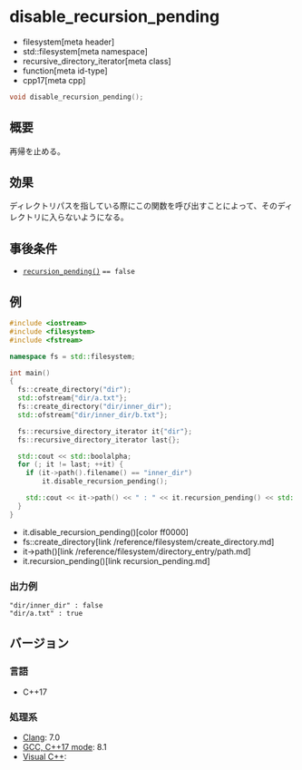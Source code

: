 # disable_recursion_pending
* filesystem[meta header]
* std::filesystem[meta namespace]
* recursive_directory_iterator[meta class]
* function[meta id-type]
* cpp17[meta cpp]

```cpp
void disable_recursion_pending();
```

## 概要
再帰を止める。


## 効果
ディレクトリパスを指している際にこの関数を呼び出すことによって、そのディレクトリに入らないようになる。


## 事後条件
- [`recursion_pending()`](recursion_pending.md) `== false`


## 例
```cpp example
#include <iostream>
#include <filesystem>
#include <fstream>

namespace fs = std::filesystem;

int main()
{
  fs::create_directory("dir");
  std::ofstream{"dir/a.txt"};
  fs::create_directory("dir/inner_dir");
  std::ofstream{"dir/inner_dir/b.txt"};

  fs::recursive_directory_iterator it{"dir"};
  fs::recursive_directory_iterator last{};

  std::cout << std::boolalpha;
  for (; it != last; ++it) {
    if (it->path().filename() == "inner_dir")
        it.disable_recursion_pending();

    std::cout << it->path() << " : " << it.recursion_pending() << std::endl;
  }
}
```
* it.disable_recursion_pending()[color ff0000]
* fs::create_directory[link /reference/filesystem/create_directory.md]
* it->path()[link /reference/filesystem/directory_entry/path.md]
* it.recursion_pending()[link recursion_pending.md]

### 出力例
```
"dir/inner_dir" : false
"dir/a.txt" : true
```

## バージョン
### 言語
- C++17

### 処理系
- [Clang](/implementation.md#clang): 7.0
- [GCC, C++17 mode](/implementation.md#gcc): 8.1
- [Visual C++](/implementation.md#visual_cpp):
